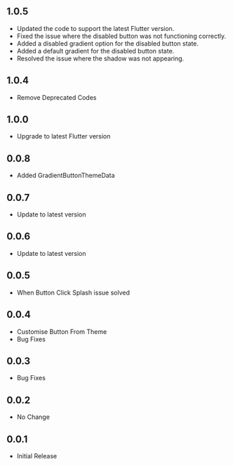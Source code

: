 ## 1.0.5

* Updated the code to support the latest Flutter version.
* Fixed the issue where the disabled button was not functioning correctly.
* Added a disabled gradient option for the disabled button state.
* Added a default gradient for the disabled button state.
* Resolved the issue where the shadow was not appearing.


## 1.0.4

* Remove Deprecated Codes

## 1.0.0

* Upgrade to latest Flutter version

## 0.0.8

* Added GradientButtonThemeData

## 0.0.7

* Update to latest version

## 0.0.6

* Update to latest version

## 0.0.5

* When Button Click Splash issue solved

## 0.0.4

* Customise Button From Theme
* Bug Fixes

## 0.0.3

* Bug Fixes

## 0.0.2

* No Change

## 0.0.1

* Initial Release

